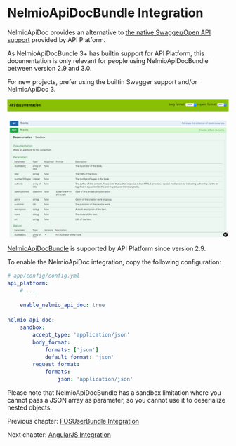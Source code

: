 # NelmioApiDocBundle Integration

NelmioApiDoc provides an alternative to [the native Swagger/Open API support](swagger.md) provided by API Platform.

As NelmioApiDocBundle 3+ has builtin support for API Platform, this documentation is only relevant for people using
NelmioApiDocBundle between version 2.9 and 3.0.

For new projects, prefer using the builtin Swagger support and/or NelmioApiDoc 3.

![Screenshot of API Platform integrated with NelmioApiDocBundle](images/NelmioApiDocBundle.png)

[NelmioApiDocBundle](https://github.com/nelmio/NelmioApiDocBundle) is supported by API Platform since version 2.9.

To enable the NelmioApiDoc integration, copy the following configuration:

```yaml
# app/config/config.yml
api_platform:
    # ...

    enable_nelmio_api_doc: true

nelmio_api_doc:
    sandbox:
        accept_type: 'application/json'
        body_format:
            formats: ['json']
            default_format: 'json'
        request_format:
            formats:
                json: 'application/json'
```

Please note that NelmioApiDocBundle has a sandbox limitation where you cannot pass a JSON array as parameter, so you cannot
use it to deserialize nested objects.

Previous chapter: [FOSUserBundle Integration](core/fosuser-bundle.md)

Next chapter: [AngularJS Integration](angularjs-integration.md)
